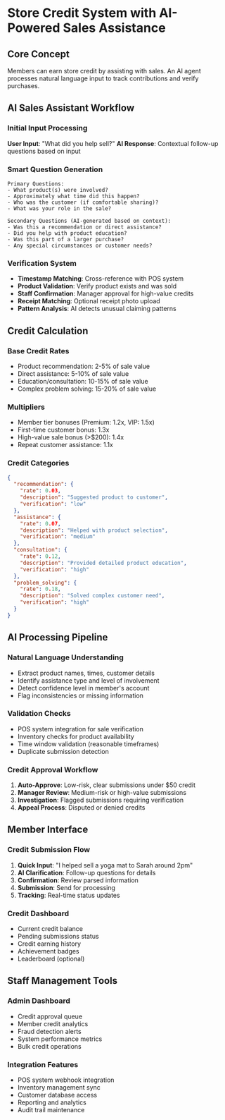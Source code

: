 # Store Credit System with AI-Powered Sales Assistance

## Core Concept
Members can earn store credit by assisting with sales. An AI agent processes natural language input to track contributions and verify purchases.

## AI Sales Assistant Workflow

### Initial Input Processing
**User Input**: "What did you help sell?"
**AI Response**: Contextual follow-up questions based on input

### Smart Question Generation
```
Primary Questions:
- What product(s) were involved?
- Approximately what time did this happen?
- Who was the customer (if comfortable sharing)?
- What was your role in the sale?

Secondary Questions (AI-generated based on context):
- Was this a recommendation or direct assistance?
- Did you help with product education?
- Was this part of a larger purchase?
- Any special circumstances or customer needs?
```

### Verification System
- **Timestamp Matching**: Cross-reference with POS system
- **Product Validation**: Verify product exists and was sold
- **Staff Confirmation**: Manager approval for high-value credits
- **Receipt Matching**: Optional receipt photo upload
- **Pattern Analysis**: AI detects unusual claiming patterns

## Credit Calculation

### Base Credit Rates
- Product recommendation: 2-5% of sale value
- Direct assistance: 5-10% of sale value
- Education/consultation: 10-15% of sale value
- Complex problem solving: 15-20% of sale value

### Multipliers
- Member tier bonuses (Premium: 1.2x, VIP: 1.5x)
- First-time customer bonus: 1.3x
- High-value sale bonus (>$200): 1.4x
- Repeat customer assistance: 1.1x

### Credit Categories
```json
{
  "recommendation": {
    "rate": 0.03,
    "description": "Suggested product to customer",
    "verification": "low"
  },
  "assistance": {
    "rate": 0.07,
    "description": "Helped with product selection",
    "verification": "medium"
  },
  "consultation": {
    "rate": 0.12,
    "description": "Provided detailed product education",
    "verification": "high"
  },
  "problem_solving": {
    "rate": 0.18,
    "description": "Solved complex customer need",
    "verification": "high"
  }
}
```

## AI Processing Pipeline

### Natural Language Understanding
- Extract product names, times, customer details
- Identify assistance type and level of involvement
- Detect confidence level in member's account
- Flag inconsistencies or missing information

### Validation Checks
- POS system integration for sale verification
- Inventory checks for product availability
- Time window validation (reasonable timeframes)
- Duplicate submission detection

### Credit Approval Workflow
1. **Auto-Approve**: Low-risk, clear submissions under $50 credit
2. **Manager Review**: Medium-risk or high-value submissions
3. **Investigation**: Flagged submissions requiring verification
4. **Appeal Process**: Disputed or denied credits

## Member Interface

### Credit Submission Flow
1. **Quick Input**: "I helped sell a yoga mat to Sarah around 2pm"
2. **AI Clarification**: Follow-up questions for details
3. **Confirmation**: Review parsed information
4. **Submission**: Send for processing
5. **Tracking**: Real-time status updates

### Credit Dashboard
- Current credit balance
- Pending submissions status
- Credit earning history
- Achievement badges
- Leaderboard (optional)

## Staff Management Tools

### Admin Dashboard
- Credit approval queue
- Member credit analytics
- Fraud detection alerts
- System performance metrics
- Bulk credit operations

### Integration Features
- POS system webhook integration
- Inventory management sync
- Customer database access
- Reporting and analytics
- Audit trail maintenance